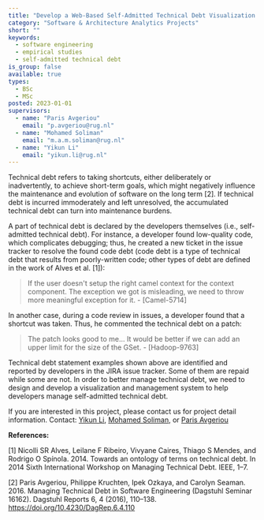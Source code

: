 ```yaml
---
title: "Develop a Web-Based Self-Admitted Technical Debt Visualization and Management System"
category: "Software & Architecture Analytics Projects"
short: ""
keywords:
  - software engineering
  - empirical studies
  - self-admitted technical debt
is_group: false
available: true
types:
  - BSc
  - MSc
posted: 2023-01-01
supervisors:
  - name: "Paris Avgeriou"
    email: "p.avgeriou@rug.nl"
  - name: "Mohamed Soliman"
    email: "m.a.m.soliman@rug.nl"
  - name: "Yikun Li"
    email: "yikun.li@rug.nl"
---
```


Technical debt refers to taking shortcuts, either deliberately or inadvertently, to achieve short-term goals, which might negatively influence the maintenance and evolution of software on the long term [2]. If technical debt is incurred immoderately and left unresolved, the accumulated technical debt can turn into maintenance burdens.

A part of technical debt is declared by the developers themselves (i.e., self-admitted technical debt). For instance, a developer found low-quality code, which complicates debugging; thus, he created a new ticket in the issue tracker to resolve the found code debt (code debt is a type of technical debt that results from poorly-written code; other types of debt are defined in the work of Alves et al. [1]):

> If the user doesn't setup the right camel context for the context component.
> The exception we got is misleading, we need to throw more meaningful
> exception for it. - [Camel-5714]

In another case, during a code review in issues, a developer found that a shortcut was taken. Thus, he commented the technical debt on a patch:

> The patch looks good to me... It would be better if we can add an upper limit
> for the size of the GSet. - [Hadoop-9763]

Technical debt statement examples shown above are identified and reported by developers in the JIRA issue tracker. Some of them are repaid while some are not. In order to better manage technical debt, we need to design and develop a visualization and management system to help developers manage self-admitted technical debt.

If you are interested in this project, please contact us for project detail information. Contact: [Yikun Li](mailto:yikun.li@rug.nl), [Mohamed Soliman](mailto:m.a.m.soliman@rug.nl), or [Paris Avgeriou](mailto:p.avgeriou@rug.nl)

**References:**

[1] Nicolli SR Alves, Leilane F Ribeiro, Vivyane Caires, Thiago S Mendes, and Rodrigo O Spínola. 2014. Towards an ontology of terms on technical debt. In 2014 Sixth International Workshop on Managing Technical Debt. IEEE, 1–7.

[2] Paris Avgeriou, Philippe Kruchten, Ipek Ozkaya, and Carolyn Seaman. 2016. Managing Technical Debt in Software Engineering (Dagstuhl Seminar 16162). Dagstuhl Reports 6, 4 (2016), 110–138. <https://doi.org/10.4230/DagRep.6.4.110>
